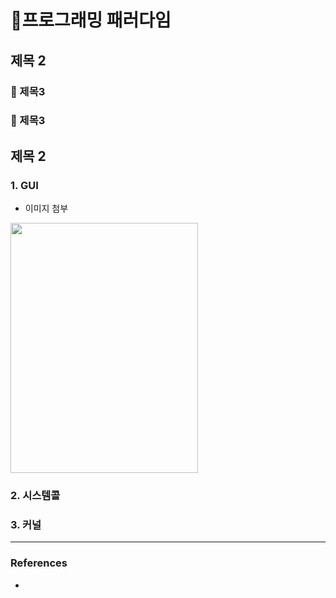 # 🧮프로그래밍 패러다임

## 제목 2

### 📍 제목3
### 📍 제목3


## 제목 2

### 1. GUI

- 이미지 첨부

<img src="images/os_image1.png" width="300" height="400">

### 2. 시스템콜

### 3. 커널




-------------------------------------------------


### References
- 